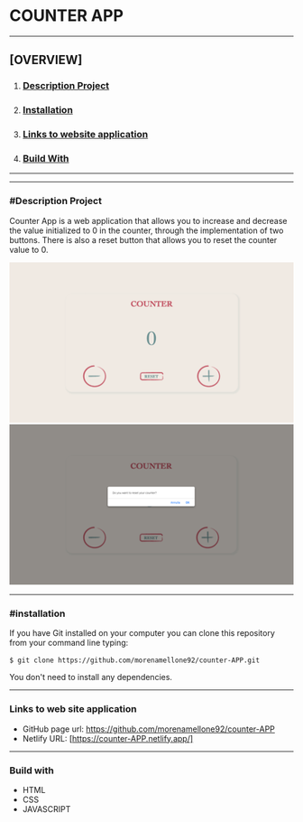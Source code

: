 # COUNTER APP
***
## [OVERVIEW]
1. ### [Description Project](#descriptionproject)
2. ### [Installation](#installation)
3. ### [Links to website application](#links)
4. ### [Build With](#buildwith)
***
***
### #Description Project
Counter App is a web application that allows you to increase and decrease the value initialized to 0 in the counter, through the implementation of two buttons.
There is also a reset button that allows you to reset the counter value to 0.

![Counter](/assets/img/counter.png)
![Counter with pop-up](/assets/img/counter-with-pop-up.png)

***

### #installation
If you have Git installed on your computer you can clone this repository from your command line typing:
```
$ git clone https://github.com/morenamellone92/counter-APP.git
```
You don't need to install any dependencies.

***

### Links to web site application
- GitHub page url: https://github.com/morenamellone92/counter-APP
- Netlify URL: [https://counter-APP.netlify.app/]

***

### Build with
- HTML
- CSS
- JAVASCRIPT





